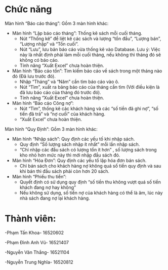# Chức năng
Màn hình “Báo cáo tháng”: Gồm 3 màn hình khác:
  * Màn hình “Lập báo cáo tháng”: Thống kê sách mỗi cuối tháng.
    - Nút “Thống kê” để liệt kê các sách và lượng “tồn đầu”, “Lượng bán”, “Lượng nhập” và “Tồn cuối”.
    - Nút “Lưu”, lưu bản báo cáo vừa thống kê vào Database. Lưu ý: Việc này là nhất định phải làm mỗi cuối tháng, nếu không thì tháng đó       sẽ không có báo cáo.
    - Tính năng “Xuất Excel” chưa hoàn thiện.
  * Màn hình “Báo cáo tồn”: Tìm kiếm báo cáo về sách trong một tháng nào đó (Đã lưu trước đó).
    - Nhập “Tháng” và “Năm” cần tìm báo cáo vào ô.
    - Nút “Tìm”, xuất ra bảng báo cáo của tháng cần tìm (Với điều kiện là đã lưu báo cáo của tháng đó trước đó).
    - Tính năng “Xuất Excel” chưa hoàn thiện.
  * Màn hình “Báo cáo Công nợ”: 
    - Nút “Tìm”, thống kê các khách hàng và các “số tiền đã ghi nợ”, “số tiền đã trả” và “nợ cuối” của khách hàng.
    - “Xuất Excel” chưa hoàn thiện.

Màn hình “Quy Định”: Gồm 3 màn hình khác:
  * Màn hình “Nhập sách”: Quy định các yếu tố khi nhập sách.
    - Quy định “Số lượng sách nhập ít nhất” mỗi lần nhập sách.
    - “Chỉ nhập các đầu sách có lượng tồn ít hơn” , số lượng sách trong kho nhỏ hơn mức này thì mới nhập đầu sách đó.
  * Màn hình “Hóa Đơn”: Quy định các yếu tố lập hóa đơn bán sách.
    - Chỉ bán sách cho khách hàng nợ không quá số tiền quy định và sau khi bán thì đầu sách phải còn hơn 20 sách.
  * Màn hình “Phiếu thu tiền”: 
    - Quyết định có sử dụng quy định “số tiền thu không vượt quá số tiền khách đang nợ hay không”
    - Nếu không sử dụng, số tiền nợ của khách hàng có thể là âm, lúc này nhà sách đang nợ lại khách hàng.

# Thành viên:
-Phạm Tấn Khoa- 16520602

-Phạm Đình Anh Vũ- 16521407

-Nguyễn Văn Thắng- 16521104

-Nguyễn Trung Nghĩa- 16520812

